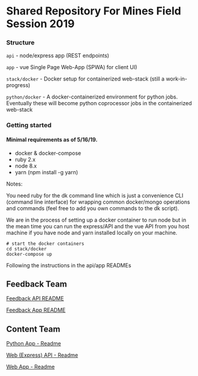 # Shared Repository For Mines Field Session 2019

### Structure

`api` - node/express app (REST endpoints)

`app` - vue Single Page Web-App (SPWA) for client UI)

`stack/docker` - Docker setup for containerized web-stack (still a work-in-progress)

`python/docker` - A docker-containerized environment for python jobs. Eventually these will become python coprocessor jobs in the containerized web-stack 

### Getting started

#### Minimal requirements as of 5/16/19.

* docker & docker-compose
* ruby 2.x
* node 8.x
* yarn (npm install -g yarn)

Notes:

You need ruby for the dk command line which is just a convenience CLI (command line interface) for wrapping common docker/mongo operations and commands (feel free to add you own commands to the dk script).

We are in the process of setting up a docker container to run node but in the mean time you can run the express/API and the vue API from you host machine if you have node and yarn installed locally on your machine.

```console
# start the docker containers
cd stack/docker
docker-compose up
```

Following the instructions in the api/app READMEs

## Feedback Team

[Feedback API README](./api/feedback_api)

[Feedback App README](./app/feedback)

## Content Team

[Python App - Readme](./python/docker)

[Web (Express) API - Readme](./api/content_api)

[Web App - Readme](./app/content)

```
